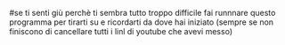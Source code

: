 #se ti senti giù perchè ti sembra tutto troppo difficile fai runnnare questo programma per tirarti su e ricordarti da dove hai iniziato (sempre se non finiscono di cancellare tutti i linl di youtube che avevi messo)
